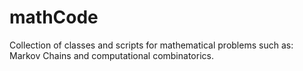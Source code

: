 # mathCode
Collection of classes and scripts for mathematical problems such as: Markov Chains and computational combinatorics.
